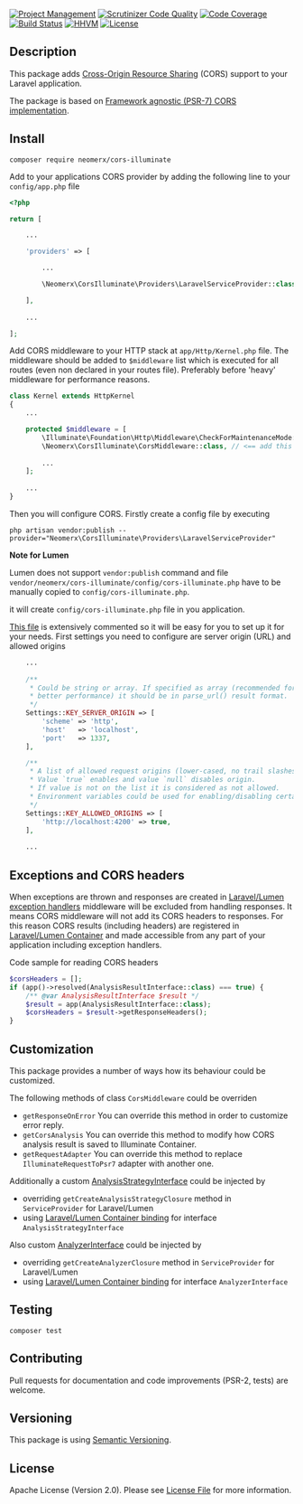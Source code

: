 [![Project Management](https://img.shields.io/badge/project-management-blue.svg)](https://waffle.io/neomerx/cors-illuminate)
[![Scrutinizer Code Quality](https://scrutinizer-ci.com/g/neomerx/cors-illuminate/badges/quality-score.png?b=master)](https://scrutinizer-ci.com/g/neomerx/cors-illuminate/?branch=master)
[![Code Coverage](https://scrutinizer-ci.com/g/neomerx/cors-illuminate/badges/coverage.png?b=master)](https://scrutinizer-ci.com/g/neomerx/cors-illuminate/?branch=master)
[![Build Status](https://travis-ci.org/neomerx/cors-illuminate.svg?branch=master)](https://travis-ci.org/neomerx/cors-illuminate)
[![HHVM](https://img.shields.io/hhvm/neomerx/cors-illuminate.svg)](https://travis-ci.org/neomerx/cors-illuminate)
[![License](https://img.shields.io/packagist/l/neomerx/cors-illuminate.svg)](https://packagist.org/packages/neomerx/cors-illuminate)

## Description

This package adds [Cross-Origin Resource Sharing](http://www.w3.org/TR/cors/) (CORS) support to your Laravel application.

The package is based on [Framework agnostic (PSR-7) CORS implementation](https://github.com/neomerx/cors-psr7).

## Install

```
composer require neomerx/cors-illuminate
```

Add to your applications CORS provider by adding the following line to your `config/app.php` file
```php
<?php

return [

    ...

    'providers' => [

        ...

        \Neomerx\CorsIlluminate\Providers\LaravelServiceProvider::class,

    ],
    
    ...

];
```

Add CORS middleware to your HTTP stack at `app/Http/Kernel.php` file. The middleware should be added to `$middleware` list which is executed for all routes (even non declared in your routes file). Preferably before 'heavy' middleware for performance reasons.

```php
class Kernel extends HttpKernel
{
    ...

    protected $middleware = [
        \Illuminate\Foundation\Http\Middleware\CheckForMaintenanceMode::class,
        \Neomerx\CorsIlluminate\CorsMiddleware::class, // <== add this line
        
        ...
    ];
    
    ...
}
```

Then you will configure CORS. Firstly create a config file by executing

```
php artisan vendor:publish --provider="Neomerx\CorsIlluminate\Providers\LaravelServiceProvider"
```

**Note for Lumen**

Lumen does not support `vendor:publish` command and file `vendor/neomerx/cors-illuminate/config/cors-illuminate.php` have to be manually copied to `config/cors-illuminate.php`.

it will create `config/cors-illuminate.php` file in you application.

[This file](config/cors-illuminate.php) is extensively commented so it will be easy for you to set up it for your needs. First settings you need to configure are server origin (URL) and allowed origins
```php
    ...
    
    /**
     * Could be string or array. If specified as array (recommended for
     * better performance) it should be in parse_url() result format.
     */
    Settings::KEY_SERVER_ORIGIN => [
        'scheme' => 'http',
        'host'   => 'localhost',
        'port'   => 1337,
    ],

    /**
     * A list of allowed request origins (lower-cased, no trail slashes).
     * Value `true` enables and value `null` disables origin.
     * If value is not on the list it is considered as not allowed.
     * Environment variables could be used for enabling/disabling certain hosts.
     */
    Settings::KEY_ALLOWED_ORIGINS => [
        'http://localhost:4200' => true,
    ],
    
    ...
```

## Exceptions and CORS headers

When exceptions are thrown and responses are created in [Laravel/Lumen exception handlers](http://laravel.com/docs/5.1/errors) middleware will be excluded from handling responses. It means CORS middleware will not add its CORS headers to responses. For this reason CORS results (including headers) are registered in [Laravel/Lumen Container](http://laravel.com/docs/5.1/container) and made accessible from any part of your application including exception handlers.

Code sample for reading CORS headers

```php
$corsHeaders = [];
if (app()->resolved(AnalysisResultInterface::class) === true) {
    /** @var AnalysisResultInterface $result */
    $result = app(AnalysisResultInterface::class);
    $corsHeaders = $result->getResponseHeaders();
}
```

## Customization

This package provides a number of ways how its behaviour could be customized.

The following methods of class `CorsMiddleware` could be overriden
- `getResponseOnError` You can override this method in order to customize error reply.
- `getCorsAnalysis` You can override this method to modify how CORS analysis result is saved to Illuminate Container.
- `getRequestAdapter` You can override this method to replace `IlluminateRequestToPsr7` adapter with another one.

Additionally a custom [AnalysisStrategyInterface](https://github.com/neomerx/cors-psr7/blob/master/src/Contracts/AnalysisStrategyInterface.php) could be injected by
- overriding `getCreateAnalysisStrategyClosure` method in `ServiceProvider` for Laravel/Lumen
- using [Laravel/Lumen Container binding](http://laravel.com/docs/5.1/container) for interface `AnalysisStrategyInterface`

Also custom [AnalyzerInterface](https://github.com/neomerx/cors-psr7/blob/master/src/Contracts/AnalyzerInterface.php) could be injected by
- overriding `getCreateAnalyzerClosure` method in `ServiceProvider` for Laravel/Lumen
- using [Laravel/Lumen Container binding](http://laravel.com/docs/5.1/container) for interface `AnalyzerInterface`

## Testing

```
composer test
```

## Contributing

Pull requests for documentation and code improvements (PSR-2, tests) are welcome.

## Versioning

This package is using [Semantic Versioning](http://semver.org/).

## License

Apache License (Version 2.0). Please see [License File](LICENSE) for more information.
